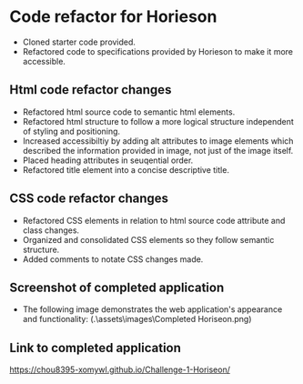 # Code refactor for Horieson

* Cloned starter code provided.
* Refactored code to specifications provided by Horieson to make it more accessible.

## Html code refactor changes

* Refactored html source code to semantic html elements.
* Refactored html structure to follow a more logical structure independent of styling and positioning.
* Increased accessibiltiy by adding alt attributes to image elements which described the information provided in image, not just of the image itself.
* Placed heading attributes in seuqential order.
* Refactored title element into a concise descriptive title.

## CSS code refactor changes

* Refactored CSS elements in relation to html source code attribute and class changes. 
* Organized and consolidated CSS elements so they follow semantic structure.
* Added comments to notate CSS changes made.

## Screenshot of completed application

* The following image demonstrates the web application's appearance and functionality: (.\assets\images\Completed Horiseon.png)

## Link to completed application
https://chou8395-xomywl.github.io/Challenge-1-Horiseon/












